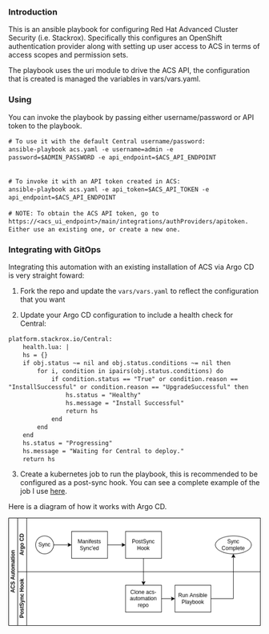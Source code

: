 ### Introduction

This is an ansible playbook for configuring Red Hat Advanced Cluster Security (i.e. Stackrox). Specifically this configures an OpenShift authentication provider along with setting up user access to ACS in terms of access scopes and permission sets.

The playbook uses the uri module to drive the ACS API, the configuration that is created is managed the variables in vars/vars.yaml.

### Using

You can invoke the playbook by passing either username/password or API token to the playbook.

```shell
# To use it with the default Central username/password:
ansible-playbook acs.yaml -e username=admin -e password=$ADMIN_PASSWORD -e api_endpoint=$ACS_API_ENDPOINT


# To invoke it with an API token created in ACS:
ansible-playbook acs.yaml -e api_token=$ACS_API_TOKEN -e api_endpoint=$ACS_API_ENDPOINT

# NOTE: To obtain the ACS API token, go to https://<acs_ui_endpoint>/main/integrations/authProviders/apitoken. Either use an existing one, or create a new one.
```


### Integrating with GitOps

Integrating this automation with an existing installation of ACS via Argo CD is very straight foward:

1. Fork the repo and update the `vars/vars.yaml` to reflect the configuration that you want

2. Update your Argo CD configuration to include a health check for Central:

```
platform.stackrox.io/Central:
    health.lua: |
    hs = {}
    if obj.status ~= nil and obj.status.conditions ~= nil then
        for i, condition in ipairs(obj.status.conditions) do
            if condition.status == "True" or condition.reason == "InstallSuccessful" or condition.reason == "UpgradeSuccessful" then
                hs.status = "Healthy"
                hs.message = "Install Successful"
                return hs
            end
        end
    end
    hs.status = "Progressing"
    hs.message = "Waiting for Central to deploy."
    return hs
```

3. Create a kubernetes job to run the playbook, this is recommended to be configured as a post-sync hook. You can see a complete example of the job I use [here](https://github.com/gnunn-gitops/cluster-config/blob/main/components/apps/acs-operator/overlays/oauth/init-acs.yaml).

Here is a diagram of how it works with Argo CD.

![GitOps Flow](docs/img/gitops-flow.png)